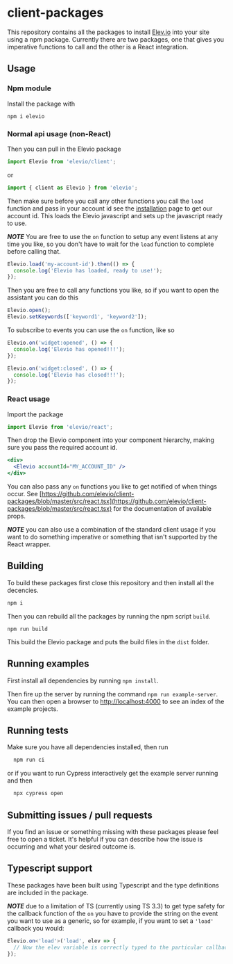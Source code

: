 # client-packages

This repository contains all the packages to install [Elev.io](https://elev.io/) into your site using a npm package.
Currently there are two packages, one that gives you imperative functions to call and the other is a React integration.

## Usage

### Npm module

Install the package with

```
npm i elevio
```

### Normal api usage (non-React)

Then you can pull in the Elevio package

```js
import Elevio from 'elevio/client';
```

or

```js
import { client as Elevio } from 'elevio';
```

Then make sure before you call any other functions you call the `load` function and pass in your account id see the [installation](https://app.elev.io/installation) page to get our account id. This loads the Elevio javascript and sets up the javascript ready to use.

**_NOTE_**
You are free to use the `on` function to setup any event listens at any time you like, so you don't have to wait for the `load` function to complete before calling that.

```js
Elevio.load('my-account-id').then(() => {
  console.log('Elevio has loaded, ready to use!');
});
```

Then you are free to call any functions you like, so if you want to open the assistant you can do this

```js
Elevio.open();
Elevio.setKeywords(['keyword1', 'keyword2']);
```

To subscribe to events you can use the `on` function, like so

```js
Elevio.on('widget:opened', () => {
  console.log('Elevio has opened!!!');
});

Elevio.on('widget:closed', () => {
  console.log('Elevio has closed!!!');
});
```

### React usage

Import the package

```jsx
import Elevio from 'elevio/react';
```

Then drop the Elevio component into your component hierarchy, making sure you pass the required account id.

```jsx
<div>
  <Elevio accountId="MY_ACCOUNT_ID" />
</div>
```

You can also pass any `on` functions you like to get notified of when things occur. See [https://github.com/elevio/client-packages/blob/master/src/react.tsx](https://github.com/elevio/client-packages/blob/master/src/react.tsx) for the documentation of available props.

**_NOTE_**
you can also use a combination of the standard client usage if you want to do something imperative or something that isn't supported by the React wrapper.

## Building

To build these packages first close this repository and then install all the decencies.

```bash
npm i
```

Then you can rebuild all the packages by running the npm script `build`.

```
npm run build
```

This build the Elevio package and puts the build files in the `dist` folder.

## Running examples

First install all dependencies by running `npm install`.

Then fire up the server by running the command `npm run example-server`.
You can then open a browser to [http://localhost:4000](http://localhost:4000) to see an index of the example projects.

## Running tests

Make sure you have all dependencies installed, then run

```bash
  npm run ci
```

or if you want to run Cypress interactively get the example server running and then

```bash
  npx cypress open
```

## Submitting issues / pull requests

If you find an issue or something missing with these packages please feel free to open a ticket. It's helpful if you can describe how the issue is occurring and what your desired outcome is.

## Typescript support

These packages have been built using Typescript and the type definitions are included in the package.

**_NOTE_**
due to a limitation of TS (currently using TS 3.3) to get type safety for the callback function of the `on` you have to provide the string on the event you want to use as a generic, so for example, if you want to set a `'load'` callback you would:

```typescript
Elevio.on<'load'>('load', elev => {
  // Now the elev variable is correctly typed to the particular callback.
});
```

